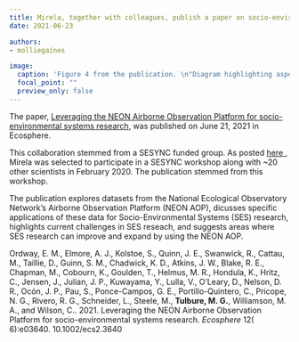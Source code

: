 ```yaml
---
title: Mirela, together with colleagues, publish a paper on socio-environmental systems research
date: 2021-06-23

authors:
- molliegaines

image:
  caption: 'Figure 4 from the publication. \n"Diagram highlighting aspects of the NEON AOP that can contribute to understanding SES interactions and feedback processes in space and time using drought as an example." '
  focal_point: ""
  preview_only: false
---
```


The paper, <a href = "https://esajournals.onlinelibrary.wiley.com/doi/10.1002/ecs2.3640"> Leveraging the NEON Airborne Observation Platform for socio-environmental systems research</a>, was published on June 21, 2021 in Ecosphere.

<!--more-->

This collaboration stemmed from a SESYNC funded group. As posted <a href = "../21-02-20-paper-neon/"> here </a>, Mirela was selected to participate in a SESYNC workshop along with ~20 other scientists in February 2020. The publication stemmed from this workshop.

The publication explores datasets from the National Ecological Observatory Network’s Airborne Observation Platform (NEON AOP), dicusses specific applications of these data for Socio-Environmental Systems (SES) research, highlights current challenges in SES reseach, and suggests areas where SES research can improve and expand by using the NEON AOP.

Ordway, E. M., Elmore, A. J., Kolstoe, S., Quinn, J. E., Swanwick, R., Cattau, M., Taillie, D., Guinn, S. M., Chadwick, K. D., Atkins, J. W., Blake, R. E., Chapman, M., Cobourn, K., Goulden, T., Helmus, M. R., Hondula, K., Hritz, C., Jensen, J., Julian, J. P., Kuwayama, Y., Lulla, V., O’Leary, D., Nelson, D. R., Ocón, J. P., Pau, S., Ponce-Campos, G. E., Portillo-Quintero, C., Pricope, N. G., Rivero, R. G., Schneider, L., Steele, M., **Tulbure, M. G.**, Williamson, M. A., and Wilson, C.. 2021. Leveraging the NEON Airborne Observation Platform for socio-environmental systems research. *Ecosphere* 12( 6):e03640. 10.1002/ecs2.3640